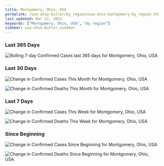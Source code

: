 ```yaml
---
title: Montgomery, Ohio, USA
permalink: /usa-ohio-butler/by_region/usa-ohio-montgomery-by_region.html
last_updated: Mar 22, 2022
keywords: ["Montgomery, Ohio, USA", "by region"]
sidebar: usa-ohio-butler_sidebar
---
```


<h3>Last 365 Days</h3>

![Rolling 7-day Confirmed Cases last 365 days for Montgomery, Ohio, USA](/covid_tracker/images/graphs/usa-ohio-montgomery-weekly_totals_graph.png)

<h3>Last 30 Days</h3>

![Change in Confirmed Cases This Month for Montgomery, Ohio, USA](/covid_tracker/images/graphs/usa-ohio-montgomery-delta_confirmed-30_days_graph.png)

![Change in Confirmed Deaths This Month for Montgomery, Ohio, USA](/covid_tracker/images/graphs/usa-ohio-montgomery-delta_deaths-30_days_graph.png)

<h3>Last 7 Days</h3>

![Change in Confirmed Cases This Week for Montgomery, Ohio, USA](/covid_tracker/images/graphs/usa-ohio-montgomery-delta_confirmed-7_days_graph.png)

![Change in Confirmed Deaths This Week for Montgomery, Ohio, USA](/covid_tracker/images/graphs/usa-ohio-montgomery-delta_deaths-7_days_graph.png)

<h3>Since Beginning</h3>

![Change in Confirmed Cases Since Beginning for Montgomery, Ohio, USA](/covid_tracker/images/graphs/usa-ohio-montgomery-delta_confirmed-since_beginning_graph.png)

![Change in Confirmed Deaths Since Beginning for Montgomery, Ohio, USA](/covid_tracker/images/graphs/usa-ohio-montgomery-delta_deaths-since_beginning_graph.png)
